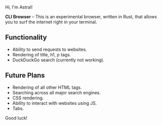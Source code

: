 Hi, I'm Astral!


**CLI Browser** – This is an experimental browser, written in Rust, that allows you to surf the internet right in your terminal.

## Functionality
* Ability to send requests to websites.
* Rendering of title, h1, p tags.
* DuckDuckGo search (currently not working).

## Future Plans
* Rendering of all other HTML tags.
* Searching across all major search engines.
* CSS rendering.
* Ability to interact with websites using JS.
* Tabs.

Good luck!

